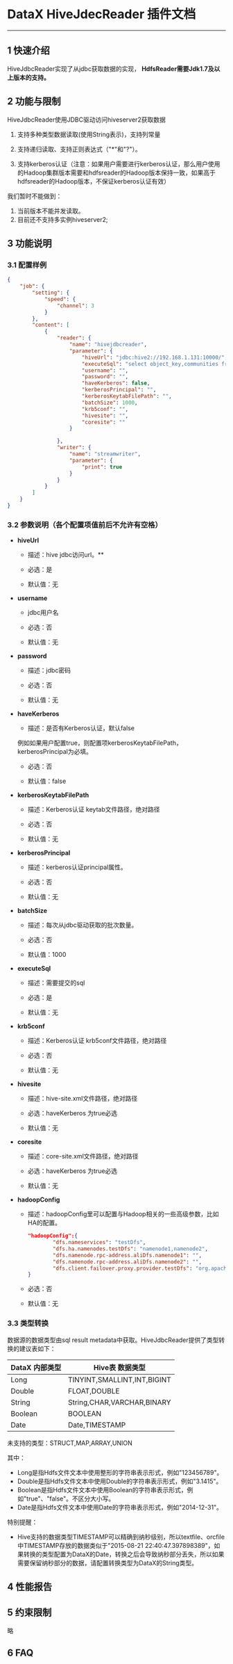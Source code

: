 # DataX HiveJdecReader 插件文档


------------

## 1 快速介绍

HiveJdbcReader实现了从jdbc获取数据的实现，
**HdfsReader需要Jdk1.7及以上版本的支持。**


## 2 功能与限制

HiveJdbcReader使用JDBC驱动访问hiveserver2获取数据

1. 支持多种类型数据读取(使用String表示)，支持列常量

2. 支持递归读取、支持正则表达式（"*"和"?"）。

3. 支持kerberos认证（注意：如果用户需要进行kerberos认证，那么用户使用的Hadoop集群版本需要和hdfsreader的Hadoop版本保持一致，如果高于hdfsreader的Hadoop版本，不保证kerberos认证有效）

我们暂时不能做到：

1. 当前版本不能并发读取。
2. 目前还不支持多实例hiveserver2;



## 3 功能说明


### 3.1 配置样例

```json
{
    "job": {
        "setting": {
            "speed": {
                "channel": 3
            }
        },
        "content": [
            {
                "reader": {
                    "name": "hivejdbcreader",
                    "parameter": {
                        "hiveUrl": "jdbc:hive2://192.168.1.131:10000/",
                        "executeSql": "select object_key,communities from bigdata_test.tv_user limit 10000",
                        "username": "",
                        "password": "",
                        "haveKerberos": false,
                        "kerberosPrincipal": "",
                        "kerberosKeytabFilePath": "",
                        "batchSize": 1000,
                        "krb5conf": "",
                        "hivesite": "",
                        "coresite": ""
                    }

                },
                "writer": {
                    "name": "streamwriter",
                    "parameter": {
                        "print": true
                    }
                }
            }
        ]
    }
}
```

### 3.2 参数说明（各个配置项值前后不允许有空格）

* **hiveUrl**

	* 描述：hive jdbc访问url。**

	* 必选：是 <br />

	* 默认值：无 <br />

* **username**

	* jdbc用户名 <br />

	* 必选：否 <br />

	* 默认值：无 <br />

* **password**

	* 描述：jdbc密码 <br />

	* 必选：否 <br />

	* 默认值：无 <br />


* **haveKerberos**

	* 描述：是否有Kerberos认证，默认false<br />
          
    例如如果用户配置true，则配置项kerberosKeytabFilePath，kerberosPrincipal为必填。

	* 必选：否 <br />

	* 默认值：false <br />

* **kerberosKeytabFilePath**

	* 描述：Kerberos认证 keytab文件路径，绝对路径 <br />

	* 必选：否 <br />

	* 默认值：无 <br />


* **kerberosPrincipal**

	* 描述：kerberos认证principal属性。<br />

 	* 必选：否 <br />

 	* 默认值：无 <br />


* **batchSize**

	* 描述：每次从jdbc驱动获取的批次数量。

 	* 必选：否 <br />

 	* 默认值：1000 <br />

* **executeSql**

	* 描述：需要提交的sql

 	* 必选：是 <br />
 
 	* 默认值：无 <br />

* **krb5conf**

	* 描述：Kerberos认证 krb5conf文件路径，绝对路径<br />

 	* 必选：否 <br />
 
 	* 默认值：无 <br />

* **hivesite**

	* 描述：hive-site.xml文件路径，绝对路径 <br />

 	* 必选：haveKerberos 为true必选 <br />
 
 	* 默认值：无 <br />

* **coresite**

	* 描述：core-site.xml文件路径，绝对路径 <br />

 	* 必选：haveKerberos 为true必选 <br />
 
 	* 默认值：无 <br />
	
* **hadoopConfig**

	* 描述：hadoopConfig里可以配置与Hadoop相关的一些高级参数，比如HA的配置。<br />

		```json
		"hadoopConfig":{
		        "dfs.nameservices": "testDfs",
		        "dfs.ha.namenodes.testDfs": "namenode1,namenode2",
		        "dfs.namenode.rpc-address.aliDfs.namenode1": "",
		        "dfs.namenode.rpc-address.aliDfs.namenode2": "",
		        "dfs.client.failover.proxy.provider.testDfs": "org.apache.hadoop.hdfs.server.namenode.ha.ConfiguredFailoverProxyProvider"
		}
		```

	* 必选：否 <br />
 
 	* 默认值：无 <br />
     

### 3.3 类型转换

数据源的数据类型由sql result metadata中获取。HiveJdbcReader提供了类型转换的建议表如下：

| DataX 内部类型| Hive表 数据类型    |
| -------- | -----  |
| Long     |TINYINT,SMALLINT,INT,BIGINT|
| Double   |FLOAT,DOUBLE|
| String   |String,CHAR,VARCHAR,BINARY|
| Boolean  |BOOLEAN|
| Date     |Date,TIMESTAMP|

未支持的类型：STRUCT,MAP,ARRAY,UNION


其中：

* Long是指Hdfs文件文本中使用整形的字符串表示形式，例如"123456789"。
* Double是指Hdfs文件文本中使用Double的字符串表示形式，例如"3.1415"。
* Boolean是指Hdfs文件文本中使用Boolean的字符串表示形式，例如"true"、"false"。不区分大小写。
* Date是指Hdfs文件文本中使用Date的字符串表示形式，例如"2014-12-31"。

特别提醒：

* Hive支持的数据类型TIMESTAMP可以精确到纳秒级别，所以textfile、orcfile中TIMESTAMP存放的数据类似于"2015-08-21 22:40:47.397898389"，如果转换的类型配置为DataX的Date，转换之后会导致纳秒部分丢失，所以如果需要保留纳秒部分的数据，请配置转换类型为DataX的String类型。



## 4 性能报告



## 5 约束限制

略

## 6 FAQ



